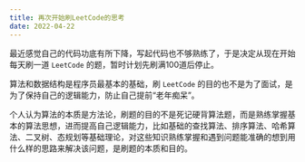 ```yaml
---
title: 再次开始刷LeetCode的思考
date: 2022-04-22
---
```


最近感觉自己的代码功底有所下降，写起代码也不够熟练了，于是决定从现在开始每天刷一道 `LeetCode` 的题，暂时计划先刷满100道后停止。

算法和数据结构是程序员最基本的基础，刷 `LeetCode` 的目的也不是为了面试，是为了保持自己的逻辑能力，防止自己提前“老年痴呆”。

个人认为算法的本质是方法论，刷题的目的不是死记硬背算法题，而是熟练掌握基本的算法思想，进而提高自己逻辑能力，比如基础的查找算法、排序算法、哈希算法、二叉树、态规划等基础理论，对这些知识熟练掌握和遇到问题能准确的想到用什么样的思路来解决该问题，是刷题的本质和目的。
